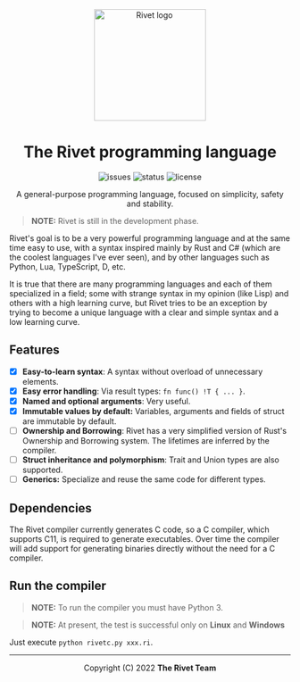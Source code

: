 <div align="center">

<img src="assets/logo.png" alt="Rivet logo" width="200" height="200"/>

# The Rivet programming language

![issues](https://img.shields.io/github/issues/rivet-lang/rivet?style=flat-square)
![status](https://img.shields.io/badge/status-alpha-blue?style=flat-square)
![license](https://img.shields.io/github/license/rivet-lang/rivet?style=flat-square)

<!--
[Docs](docs/docs.md) •
[Changelog](CHANGELOG.md)
-->

A general-purpose programming language, focused on simplicity, safety and stability.

</div>

> **NOTE:** Rivet is still in the development phase.

Rivet's goal is to be a very powerful programming language and at the same time easy
to use, with a syntax inspired mainly by Rust and C# (which are the coolest languages
I've ever seen), and by other languages such as Python, Lua, TypeScript, D, etc.

It is true that there are many programming languages and each of them specialized in
a field; some with strange syntax in my opinion (like Lisp) and others with a high
learning curve, but Rivet tries to be an exception by trying to become a unique
language with a clear and simple syntax and a low learning curve.

## Features

* [X] **Easy-to-learn syntax**: A syntax without overload of unnecessary elements.
* [X] **Easy error handling**: Via result types: `fn func() !T { ... }`.
* [X] **Named and optional arguments**: Very useful.
* [X] **Immutable values by default:** Variables, arguments and fields of struct
are immutable by default.
* [ ] **Ownership and Borrowing**: Rivet has a very simplified version of Rust's
Ownership and Borrowing system. The lifetimes are inferred by the compiler.
* [ ] **Struct inheritance and polymorphism**: Trait and Union types are also
supported.
* [ ] **Generics:** Specialize and reuse the same code for different types.

## Dependencies

The Rivet compiler currently generates C code, so a C compiler, which supports C11,
is required to generate executables. Over time the compiler will add support for
generating binaries directly without the need for a C compiler.

## Run the compiler

> **NOTE:** To run the compiler you must have Python 3.

> **NOTE:** At present, the test is successful only on **Linux** and **Windows**

Just execute `python rivetc.py xxx.ri`.

* * *

<div align="center">

Copyright (C) 2022 **The Rivet Team**

</div>
